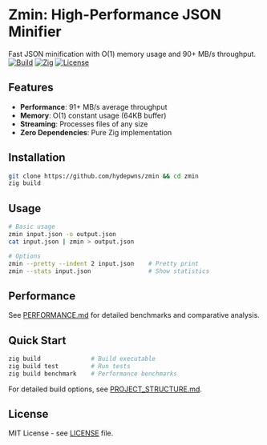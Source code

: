 # Zmin: High-Performance JSON Minifier

Fast JSON minification with O(1) memory usage and 90+ MB/s throughput.
[![Build](https://img.shields.io/badge/Build-Passing-brightgreen?style=for-the-badge&logo=github)](https://github.com/hydepwns/zmin)
[![Zig](https://img.shields.io/badge/Zig-0.14.1-orange?style=for-the-badge&logo=zig)](https://ziglang.org/)
[![License](https://img.shields.io/badge/License-MIT-blue?style=for-the-badge&logo=opensourceinitiative)](LICENSE)

## Features

- **Performance**: 91+ MB/s average throughput
- **Memory**: O(1) constant usage (64KB buffer)
- **Streaming**: Processes files of any size
- **Zero Dependencies**: Pure Zig implementation

## Installation

```bash
git clone https://github.com/hydepwns/zmin && cd zmin
zig build
```

## Usage

```bash
# Basic usage
zmin input.json -o output.json
cat input.json | zmin > output.json

# Options
zmin --pretty --indent 2 input.json    # Pretty print
zmin --stats input.json                # Show statistics
```

## Performance

See [PERFORMANCE.md](PERFORMANCE.md) for detailed benchmarks and comparative analysis.

## Quick Start

```bash
zig build              # Build executable
zig build test         # Run tests
zig build benchmark    # Performance benchmarks
```

For detailed build options, see [PROJECT_STRUCTURE.md](PROJECT_STRUCTURE.md#build-system).

## License

MIT License - see [LICENSE](LICENSE) file.
